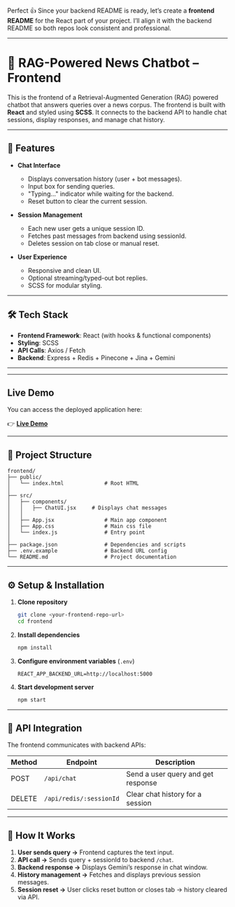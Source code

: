 Perfect 👍 Since your backend README is ready, let’s create a **frontend README** for the React part of your project. I’ll align it with the backend README so both repos look consistent and professional.

---

# 📰 RAG-Powered News Chatbot – Frontend

This is the frontend of a Retrieval-Augmented Generation (RAG) powered chatbot that answers queries over a news corpus.
The frontend is built with **React** and styled using **SCSS**. It connects to the backend API to handle chat sessions, display responses, and manage chat history.

---

## 🚀 Features

* **Chat Interface**

  * Displays conversation history (user + bot messages).
  * Input box for sending queries.
  * "Typing..." indicator while waiting for the backend.
  * Reset button to clear the current session.

* **Session Management**

  * Each new user gets a unique session ID.
  * Fetches past messages from backend using sessionId.
  * Deletes session on tab close or manual reset.

* **User Experience**

  * Responsive and clean UI.
  * Optional streaming/typed-out bot replies.
  * SCSS for modular styling.

---

## 🛠 Tech Stack

* **Frontend Framework**: React (with hooks & functional components)
* **Styling**: SCSS
* **API Calls**: Axios / Fetch
* **Backend**: Express + Redis + Pinecone + Jina + Gemini

---

---
##  Live Demo

You can access the deployed application here:  

👉 [**Live Demo**](https://rag-based-news-chat-bot.netlify.app/)

---

## 📂 Project Structure

```
frontend/
├── public/
│   └── index.html             # Root HTML
│
├── src/
│   ├── components/
│   │   ├── ChatUI.jsx     # Displays chat messages
│   │   
│   ├── App.jsx                # Main app component
│   ├── App.css                # Main css file 
│   └── index.js               # Entry point
│
├── package.json               # Dependencies and scripts
├── .env.example               # Backend URL config
└── README.md                  # Project documentation
```

---

## ⚙️ Setup & Installation

1. **Clone repository**

   ```bash
   git clone <your-frontend-repo-url>
   cd frontend
   ```

2. **Install dependencies**

   ```bash
   npm install
   ```

3. **Configure environment variables** (`.env`)

   ```env
   REACT_APP_BACKEND_URL=http://localhost:5000
   ```

4. **Start development server**

   ```bash
   npm start
   ```

---

## 🔗 API Integration

The frontend communicates with backend APIs:

| Method | Endpoint              | Description                        |
| ------ | --------------------- | ---------------------------------- |
| POST   | `/api/chat`               | Send a user query and get response |
| DELETE | `/api/redis/:sessionId` | Clear chat history for a session   |

---

## 🧠 How It Works

1. **User sends query →** Frontend captures the text input.
2. **API call →** Sends query + sessionId to backend `/chat`.
3. **Backend response →** Displays Gemini’s response in chat window.
4. **History management →** Fetches and displays previous session messages.
5. **Session reset →** User clicks reset button or closes tab → history cleared via API.


